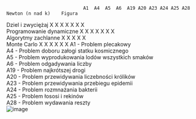 	                            A1	A4	A5	A6	A19	A20	A23	A24	A25	A28	Newton (n nad k)	Figura
Dziel i zwyciężaj             	X			X		X	X	X	X		X	
Programowanie dynamiczne	X			X		X	X	X	X		X	
Algorytmy zachlanne	X	X	X		X					X		
Monte Carlo	X	X	X	X						X		X
A1 - Problem plecakowy												
A4 - Problem doboru załogi statku kosmicznego												
A5 - Problem wyprodukowania lodów wszystkich smaków												
A6 - Problem odgadywania liczby												
A19 - Problem najkrótszej drogi												
A20 - Problem przewidywania liczebności królików												
A23 - Problem przewidywania przebiegu epidemii												
A24 - Problem rozmnażania bakterii												
A25 - Problem łososi i rekinów												
A28 - Problem wydawania reszty												
![image](https://github.com/mr-gino/AiSD/assets/79063249/9c73248a-36e8-4f1e-a56d-0725f6c80d93)
